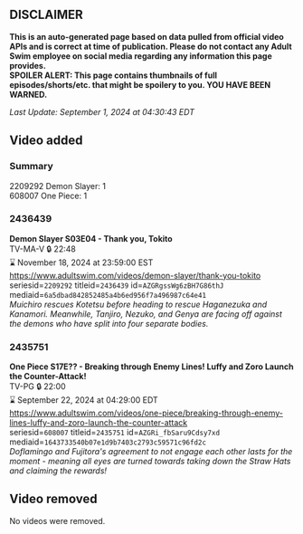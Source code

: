 ## DISCLAIMER
**This is an auto-generated page based on data pulled from official video APIs and is correct at time of publication. Please do not contact any Adult Swim employee on social media regarding any information this page provides.**  
**SPOILER ALERT: This page contains thumbnails of full episodes/shorts/etc. that might be spoilery to you. YOU HAVE BEEN WARNED.**  

_Last Update: September 1, 2024 at 04:30:43 EDT_
## Video added
### Summary
2209292 Demon Slayer: 1  
608007 One Piece: 1  
### 2436439
**Demon Slayer S03E04 - Thank you, Tokito**  
TV-MA-V 🔒 22:48  
⌛ November 18, 2024 at 23:59:00 EST  
https://www.adultswim.com/videos/demon-slayer/thank-you-tokito  
seriesid=`2209292` titleid=`2436439` id=`AZGRgssWg6zBH7G86thJ` mediaid=`6a5dbad842852485a4b6ed956f7a496987c64e41`  
_Muichiro rescues Kotetsu before heading to rescue Haganezuka and Kanamori. Meanwhile, Tanjiro, Nezuko, and Genya are facing off against the demons who have split into four separate bodies._  
### 2435751
**One Piece S17E?? - Breaking through Enemy Lines! Luffy and Zoro Launch the Counter-Attack!**  
TV-PG 🔒 22:00  
⌛ September 22, 2024 at 04:29:00 EDT  
https://www.adultswim.com/videos/one-piece/breaking-through-enemy-lines-luffy-and-zoro-launch-the-counter-attack  
seriesid=`608007` titleid=`2435751` id=`AZGRi_fbSaru9Cdsy7xd` mediaid=`1643733540b07e1d9b7403c2793c59571c96fd2c`  
_Doflamingo and Fujitora's agreement to not engage each other lasts for the moment - meaning all eyes are turned towards taking down the Straw Hats and claiming the rewards!_  
## Video removed
No videos were removed.  
